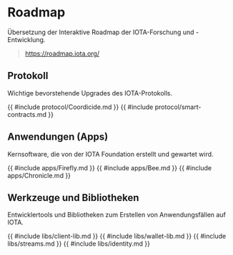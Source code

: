 <!--
---article_info
title: Nodes
author: [huhn]
reviews: [reviewer_1, reviewer_2]
---
-->

# Roadmap
Übersetzung der Interaktive Roadmap der IOTA-Forschung und -Entwicklung.

> https://roadmap.iota.org/

## Protokoll
Wichtige bevorstehende Upgrades des IOTA-Protokolls.

{{ #include protocol/Coordicide.md }}
{{ #include protocol/smart-contracts.md }}

## Anwendungen (Apps)
Kernsoftware, die von der IOTA Foundation erstellt und gewartet wird.

{{ #include apps/Firefly.md }}
{{ #include apps/Bee.md }}
{{ #include apps/Chronicle.md }}

## Werkzeuge und Bibliotheken
Entwicklertools und Bibliotheken zum Erstellen von Anwendungsfällen auf IOTA.

{{ #include libs/client-lib.md }}
{{ #include libs/wallet-lib.md }}
{{ #include libs/streams.md }}
{{ #include libs/identity.md }}


